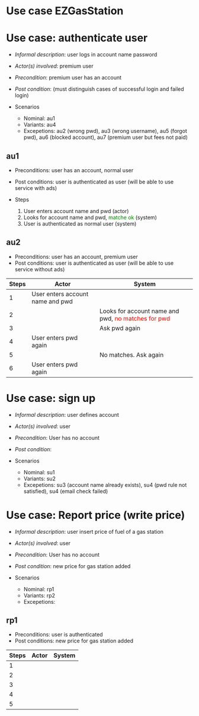 # Use case EZGasStation

# Use case: authenticate user
- *Informal description*: user logs in account name password
- *Actor(s) involved*: premium user
- *Precondition*: premium user has an account  
- *Post condition*: (must distinguish cases of successful login and failed login)

- Scenarios
    - Nominal: au1
    - Variants: au4
    - Excepetions: au2 (wrong pwd), au3 (wrong username), au5 (forgot pwd), au6 (blocked account), au7 (premium user but fees not paid)

## au1
- Preconditions: user has an account, normal user
- Post conditions: user is authenticated as user (will be able to use service with ads)

- Steps
    1. User enters account name and pwd (actor)
    2. Looks for account name and pwd, <span style="color:green">matche ok</span> (system)
    3. User is authenticated as normal user (system)

## au2
- Preconditions: user has an account, premium user
- Post conditions: user is authenticated as user (will be able to use service without ads)

| Steps | Actor | System |
|-------|-------|--------|
| 1 |User enters account name and pwd | | 
| 2 | | Looks for account name and pwd, <span style="color:red">no matches for pwd</span> | 
| 3 | | Ask pwd again | 
| 4 | User enters pwd again | |
| 5 | | No matches. Ask again | 
| 6 |User enters pwd again | |


# Use case: sign up
- *Informal description*: user defines account
- *Actor(s) involved*: user
- *Precondition*: User has no account
- *Post condition*: 

- Scenarios
    - Nominal: su1
    - Variants: su2
    - Excepetions: su3 (account name already exists), su4 (pwd rule not satisfied), su4 (email check failed)


# Use case: Report price (write price)
- *Informal description*: user insert price of fuel of a gas station
- *Actor(s) involved*: user
- *Precondition*: User has no account
- *Post condition*: new price for gas station added

- Scenarios
    - Nominal: rp1
    - Variants: rp2
    - Excepetions: 

## rp1
- Preconditions: user is authenticated
- Post conditions: new price for gas station added

| Steps | Actor | System |
|-------|-------|--------|
|1|||
|2|||
|3|||
|4|||
|5|||
